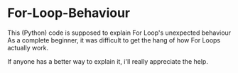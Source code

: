 # For-Loop-Behaviour

This (Python) code is supposed to explain For Loop's unexpected behaviour
As a complete beginner, it was difficult to get the hang of how For Loops actually work.

If anyone has a better way to explain it, i'll really appreciate the help.
